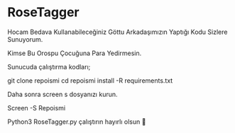 # RoseTagger
Hocam Bedava Kullanabileceğiniz Göttu Arkadaşımızın Yaptığı Kodu Sizlere Sunuyorum.

Kimse Bu Orospu Çocuğuna Para Yedirmesin.

Sunucuda çalıştırma kodları;

git clone repoismi
cd repoismi
install -R requirements.txt 

Daha sonra screen s dosyanızı kurun.

Screen -S Repoismi

Python3 RoseTagger.py çalıştırın hayırlı olsun 🥰
